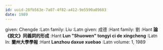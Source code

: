 ```yaml
---
id: uuid-28fb563e-7a07-4f82-a412-9e5590a89683
date: 1989
---
```


given: Chengde :Latn
family: Liu :Latn
given: 成德 :Hant
family: 劉 :Hant
**論《說文》同義詞的形成** :Hant
**Lun "Shuowen" tongyi ci de xingcheng** :Latn
In: 
**蘭州大學學報** :Hant
**Lanzhou daxue xuebao** :Latn
volume: 1, 1989